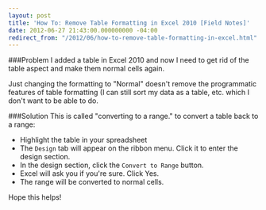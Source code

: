 ```yaml
---
layout: post
title: 'How To: Remove Table Formatting in Excel 2010 [Field Notes]'
date: 2012-06-27 21:43:00.000000000 -04:00
redirect_from: "/2012/06/how-to-remove-table-formatting-in-excel.html"
---
```

###Problem
I added a table in Excel 2010 and now I need to get rid of the table aspect and make them normal cells again.

Just changing the formatting to "Normal" doesn't remove the programmatic features of table formatting (I can still sort my data as a table, etc. which I don't want to be able to do.

###Solution
This is called "converting to a range." to convert a table back to a range:

* Highlight the table in your spreadsheet
* The `Design` tab will appear on the ribbon menu. Click it to enter the design section.
* In the design section, click the `Convert to Range` button.
* Excel will ask you if you're sure. Click Yes.
* The range will be converted to normal cells.

Hope this helps!

